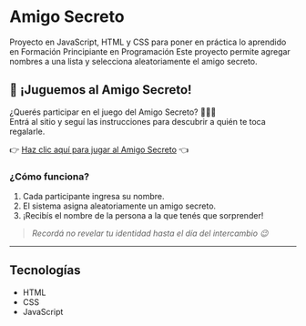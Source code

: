 # Amigo Secreto

Proyecto en JavaScript, HTML y CSS para poner en práctica lo aprendido en Formación Principiante en Programación
Este proyecto permite agregar nombres a una lista y selecciona aleatoriamente el amigo secreto.

## 🎁 ¡Juguemos al Amigo Secreto!

¿Querés participar en el juego del Amigo Secreto? 🎅🏼🎄  
Entrá al sitio y seguí las instrucciones para descubrir a quién te toca regalarle.

👉 [Haz clic aquí para jugar al Amigo Secreto](https://hernandezflores.github.io/AmigoSecreto/) 👈

### ¿Cómo funciona?
1. Cada participante ingresa su nombre.
2. El sistema asigna aleatoriamente un amigo secreto.
3. ¡Recibís el nombre de la persona a la que tenés que sorprender!

> *Recordá no revelar tu identidad hasta el día del intercambio 😉*

---

## Tecnologías
- HTML
- CSS
- JavaScript

